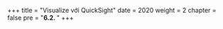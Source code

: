 +++
title = "Visualize với QuickSight"
date = 2020
weight = 2
chapter = false
pre = "<b>6.2. </b>"
+++
